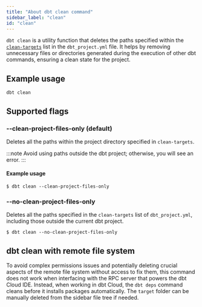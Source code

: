 ```yaml
---
title: "About dbt clean command"
sidebar_label: "clean"
id: "clean"
---
```


`dbt clean` is a utility function that deletes the paths specified within the [`clean-targets`](/reference/project-configs/clean-targets) list in the `dbt_project.yml` file. It helps by removing unnecessary files or directories generated during the execution of other dbt commands, ensuring a clean state for the project.

## Example usage
```
dbt clean
```

## Supported flags
### --clean-project-files-only (default)
Deletes all the paths within the project directory specified in `clean-targets`.

:::note
Avoid using paths outside the dbt project; otherwise, you will see an error.
:::
  

#### Example usage
```
$ dbt clean --clean-project-files-only
```

### --no-clean-project-files-only
Deletes all the paths specified in the `clean-targets` list of `dbt_project.yml`, including those outside the current dbt project.

```
$ dbt clean --no-clean-project-files-only
```

## dbt clean with remote file system
To avoid complex permissions issues and potentially deleting crucial aspects of the remote file system without access to fix them, this command does not work when interfacing with the RPC server that powers the dbt Cloud IDE. Instead, when working in dbt Cloud, the `dbt deps` command cleans before it installs packages automatically. The `target` folder can be manually deleted from the sidebar file tree if needed.
